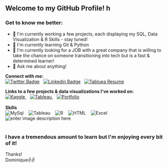 

## Welcome to my GitHub Profile! <img src="https://user-images.githubusercontent.com/1303154/88677602-1635ba80-d120-11ea-84d8-d263ba5fc3c0.gif" width="15px" height="20px" alt="hi"><br>

### Get to know me better:

 -  🔭 I'm currently working a few projects, each displaying my SQL, Data Visualization & R Skills - stay tuned!
 - 🌱 I'm currently learning Git & Python
 - 🔎 I'm currently looking for a JOB with a great company that is willing to take the chance on someone transitioning into tech but is a fast & determined learner!
 - 💬 Ask me about anything!
 
 **Connect with me:** <br>
[![Twitter Badge](https://img.shields.io/badge/-@domsieofpines-1ca0f1?style=flat&labelColor=1ca0f1&logo=twitter&logoColor=white&link=https://twitter.com/domsieofpines)](https://twitter.com/domsieofpines)  &nbsp; [![Linkedin Badge](https://img.shields.io/badge/-Dominique-0e76a8?style=flat&labelColor=0e76a8&logo=linkedin&logoColor=white)](https://www.linkedin.com/in/dominique-mcintosh/) &nbsp;
  [![Tabluea Resume](https://img.shields.io/badge/-Resume%20Dashboard-blueviolet?style=flat&labelColor=ff69b4&logo=tableau&logoColor=white)](https://public.tableau.com/app/profile/dominique.mcintosh/viz/Resume_16521141642820/Resume-Dashboard) 

**Links to a few projects & data visualizations I've worked on:** <br>
	[![Kaggle](https://img.shields.io/badge/-Kaggle-20BEFF?logo=kaggle&logoColor=white&style=flat)
	](https://www.kaggle.com/dominiquemcintosh)&nbsp;&nbsp;&nbsp;[![Tableau](https://img.shields.io/badge/-Tableau-E97627?logo=tableau&logoColor=white&style=flat)
	](https://public.tableau.com/app/profile/dominique.mcintosh)&nbsp;&nbsp;&nbsp;[![Portfolio](https://img.shields.io/badge/Portfolio-blueviolet?logo=github&logoColor=white&style=flat)](https://junkunno.github.io/) 
 <br><br>
 **Skills** <br>
	![MySql](https://img.shields.io/badge/-MySql-4479A1?logo=mysql&logoColor=white&style=plastic)&nbsp;&nbsp;&nbsp; ![Tableau](https://img.shields.io/badge/-Tableau-E97627?logo=tableau&logoColor=white&style=plastic) &nbsp;&nbsp;&nbsp;![R](https://img.shields.io/badge/-276DC3?logo=r&logoColor=white&style=plastic)&nbsp;&nbsp;&nbsp; ![HTML](https://img.shields.io/badge/-Html-E34F26?logo=html5&logoColor=white&style=plastic)&nbsp;&nbsp;&nbsp; ![Excel](https://img.shields.io/badge/-Excel-217346?logo=microsoftexcel&logoColor=white&style=plastic)&nbsp;&nbsp;&nbsp; ![enter image description here](https://img.shields.io/badge/-office-D83B01?logo=microsoftoffice&logoColor=white&style=plastic) 
  <br><br>
  ###  I have a tremendous amount to learn but I'm enjoying every bit of it!<br>
  Thanks!<br>
  Dominique✌✌

